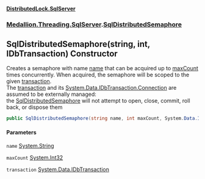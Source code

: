 #### [DistributedLock.SqlServer](README.md 'README')
### [Medallion.Threading.SqlServer](Medallion.Threading.SqlServer.md 'Medallion.Threading.SqlServer').[SqlDistributedSemaphore](SqlDistributedSemaphore.md 'Medallion.Threading.SqlServer.SqlDistributedSemaphore')

## SqlDistributedSemaphore(string, int, IDbTransaction) Constructor

Creates a semaphore with name [name](SqlDistributedSemaphore..ctor.h/TmHEv8QIhpjqtxBSqudA.md#Medallion.Threading.SqlServer.SqlDistributedSemaphore.SqlDistributedSemaphore(string,int,System.Data.IDbTransaction).name 'Medallion.Threading.SqlServer.SqlDistributedSemaphore.SqlDistributedSemaphore(string, int, System.Data.IDbTransaction).name') that can be acquired up to [maxCount](SqlDistributedSemaphore..ctor.h/TmHEv8QIhpjqtxBSqudA.md#Medallion.Threading.SqlServer.SqlDistributedSemaphore.SqlDistributedSemaphore(string,int,System.Data.IDbTransaction).maxCount 'Medallion.Threading.SqlServer.SqlDistributedSemaphore.SqlDistributedSemaphore(string, int, System.Data.IDbTransaction).maxCount')   
times concurrently. When acquired, the semaphore will be scoped to the given [transaction](SqlDistributedSemaphore..ctor.h/TmHEv8QIhpjqtxBSqudA.md#Medallion.Threading.SqlServer.SqlDistributedSemaphore.SqlDistributedSemaphore(string,int,System.Data.IDbTransaction).transaction 'Medallion.Threading.SqlServer.SqlDistributedSemaphore.SqlDistributedSemaphore(string, int, System.Data.IDbTransaction).transaction').   
The [transaction](SqlDistributedSemaphore..ctor.h/TmHEv8QIhpjqtxBSqudA.md#Medallion.Threading.SqlServer.SqlDistributedSemaphore.SqlDistributedSemaphore(string,int,System.Data.IDbTransaction).transaction 'Medallion.Threading.SqlServer.SqlDistributedSemaphore.SqlDistributedSemaphore(string, int, System.Data.IDbTransaction).transaction') and its [System.Data.IDbTransaction.Connection](https://docs.microsoft.com/en-us/dotnet/api/System.Data.IDbTransaction.Connection 'System.Data.IDbTransaction.Connection') are assumed to be externally managed:   
the [SqlDistributedSemaphore](SqlDistributedSemaphore.md 'Medallion.Threading.SqlServer.SqlDistributedSemaphore') will not attempt to open, close, commit, roll back, or dispose them

```csharp
public SqlDistributedSemaphore(string name, int maxCount, System.Data.IDbTransaction transaction);
```
#### Parameters

<a name='Medallion.Threading.SqlServer.SqlDistributedSemaphore.SqlDistributedSemaphore(string,int,System.Data.IDbTransaction).name'></a>

`name` [System.String](https://docs.microsoft.com/en-us/dotnet/api/System.String 'System.String')

<a name='Medallion.Threading.SqlServer.SqlDistributedSemaphore.SqlDistributedSemaphore(string,int,System.Data.IDbTransaction).maxCount'></a>

`maxCount` [System.Int32](https://docs.microsoft.com/en-us/dotnet/api/System.Int32 'System.Int32')

<a name='Medallion.Threading.SqlServer.SqlDistributedSemaphore.SqlDistributedSemaphore(string,int,System.Data.IDbTransaction).transaction'></a>

`transaction` [System.Data.IDbTransaction](https://docs.microsoft.com/en-us/dotnet/api/System.Data.IDbTransaction 'System.Data.IDbTransaction')